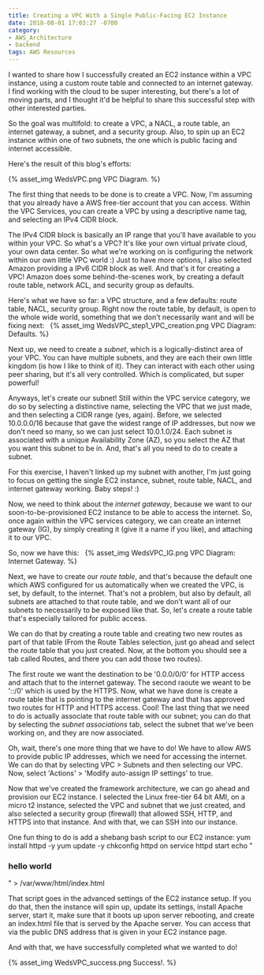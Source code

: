 ```yaml
---
title: Creating a VPC With a Single Public-Facing EC2 Instance
date: 2018-08-01 17:03:27 -0700
category:
- AWS_Architecture
- backend
tags: AWS Resources
---
```


I wanted to share how I successfully created an EC2 instance within a VPC instance, using a custom route table and connected to an internet gateway. I find working with the cloud to be super interesting, but there's a lot of moving parts, and I thought it'd be helpful to share this successful step with other interested parties.

So the goal was multifold: to create a VPC, a NACL, a route table, an internet gateway, a subnet, and a security group. Also, to spin up an EC2 instance within one of two subnets, the one which is public facing and internet accessible.

Here's the result of this blog's efforts:
&nbsp;

{% asset_img WedsVPC.png VPC Diagram. %}


The first thing that needs to be done is to create a VPC. Now, I'm assuming that you already have a AWS free-tier account that you can access. Within the VPC Services, you can create a VPC by using a descriptive name tag, and selecting an IPv4 CIDR block. 

The IPv4 CIDR block is basically an IP range that you'll have available to you within your VPC. So what's a VPC? It's like your own virtual private cloud, your own data center. So what we're working on is configuring the network within our own little VPC world :) Just to have more options, I also selected Amazon providing a IPv6 CIDR block as well. And that's it for creating a VPC! Amazon does some behind-the-scenes work, by creating a default route table, network ACL, and security group as defaults.

Here's what we have so far: a VPC structure, and a few defaults: route table, NACL, security group. Right now the route table, by default, is open to the whole wide world, something that we don't necessarily want and will be fixing next:
&nbsp;
{% asset_img WedsVPC_step1_VPC_creation.png VPC Diagram: Defaults. %}


Next up, we need to create a *subnet*, which is a logically-distinct area of your VPC. You can have multiple subnets, and they are each their own little kingdom (is how I like to think of it). They can interact with each other using peer sharing, but it's all very controlled. Which is complicated, but super powerful!

Anyways, let's create our subnet! Still within the VPC service category, we do so by selecting a distinctive name, selecting the VPC that we just made, and then selecting a CIDR range (yes, again). Before, we selected 10.0.0.0/16 because that gave the widest range of IP addresses, but now we don't need so many, so we can just select 10.0.1.0/24. Each subnet is associated with a unique Availability Zone (AZ), so you select the AZ that you want this subnet to be in. And, that's all you need to do to create a subnet.

For this exercise, I haven't linked up my subnet with another, I'm just going to focus on getting the single EC2 instance, subnet, route table, NACL, and internet gateway working. Baby steps! :) 

Now, we need to think about the *internet gateway*, because we want to our soon-to-be-provisioned EC2 instance to be able to access the internet. So, once again within the VPC services category, we can create an internet gateway (IG), by simply creating it (give it a name if you like), and attaching it to our VPC.

So, now we have this:
&nbsp;
{% asset_img WedsVPC_IG.png VPC Diagram: Internet Gateway. %}

Next, we have to create our *route table*, and that's because the default one which AWS configured for us automatically when we created the VPC, is set, by default, to the internet. That's not a problem, but also by default, all subnets are attached to that route table, and we don't want all of our subnets to necessarily to be exposed like that. So, let's create a route table that's especially tailored for public access.

We can do that by creating a route table and creating two new routes as part of that table (From the Route Tables selection, just go ahead and select the route table that you just created. Now, at the bottom you should see a tab called Routes, and there you can add those two routes).

The first route we want the destination to be '0.0.0/0/0' for HTTP access and attach that to the internet gateway. The second raoute we weant to be '::/0' which is used by the HTTPS. Now, what we have done is create a route table that is pointing to the internet gateway and that has approved two routes for HTTP and HTTPS access. Cool!  The last thing that we need to do is actually associate that route table with our subnet; you can do that by selecting the *subnet associations* tab, select the subnet that we've been working on, and they are now associated.

Oh, wait, there's one more thing that we have to do! We have to allow AWS to provide public IP addresses, which we need for accessing the internet. We can do that by selecting VPC > Subnets and then selecting our VPC. Now, select 'Actions' > 'Modify auto-assign IP settings' to true. 

Now that we've created the framework architecture, we can go ahead and provision our EC2 instance. I selected the Linux free-tier 64 bit AMI, on a micro t2 instance, selected the VPC and subnet that we just created, and also selected a security group (firewall) that allowed SSH, HTTP, and HTTPS into that instance. And with that, we can SSH into our instance.

One fun thing to do is add a shebang bash script to our EC2 instance:
yum install httpd -y 
yum update -y
chkconfig httpd on
service httpd start
echo "<html><h3>hello world</h3></html>" > /var/www/html/index.html

That script goes in the advanced settings of the EC2 instance setup. If you do that, then the instance will spin up, update its settings, install Apache server, start it, make sure that it boots up upon server rebooting, and create an index.html file that is served by the Apache server. You can access that via the public DNS address that is given in your EC2 instance page. 

And with that, we have successfully completed what we wanted to do!
&nbsp;

{% asset_img WedsVPC_success.png Success!. %}






